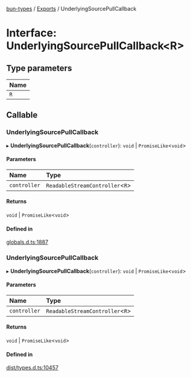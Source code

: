 [bun-types](../README.md) / [Exports](../modules.md) / UnderlyingSourcePullCallback

# Interface: UnderlyingSourcePullCallback<R\>

## Type parameters

| Name |
| :------ |
| `R` |

## Callable

### UnderlyingSourcePullCallback

▸ **UnderlyingSourcePullCallback**(`controller`): `void` \| `PromiseLike`<`void`\>

#### Parameters

| Name | Type |
| :------ | :------ |
| `controller` | `ReadableStreamController`<`R`\> |

#### Returns

`void` \| `PromiseLike`<`void`\>

#### Defined in

[globals.d.ts:1887](https://github.com/valgaze/bun-types/blob/5e53f27/globals.d.ts#L1887)

### UnderlyingSourcePullCallback

▸ **UnderlyingSourcePullCallback**(`controller`): `void` \| `PromiseLike`<`void`\>

#### Parameters

| Name | Type |
| :------ | :------ |
| `controller` | `ReadableStreamController`<`R`\> |

#### Returns

`void` \| `PromiseLike`<`void`\>

#### Defined in

[dist/types.d.ts:10457](https://github.com/valgaze/bun-types/blob/5e53f27/dist/types.d.ts#L10457)
